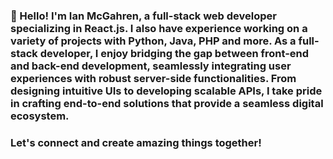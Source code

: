 ### 👋 Hello! I'm Ian McGahren, a full-stack web developer specializing in React.js. I also have experience working on a variety of projects with Python, Java, PHP and more.  As a full-stack developer, I enjoy bridging the gap between front-end and back-end development, seamlessly integrating user experiences with robust server-side functionalities. From designing intuitive UIs to developing scalable APIs, I take pride in crafting end-to-end solutions that provide a seamless digital ecosystem.

### Let's connect and create amazing things together!
